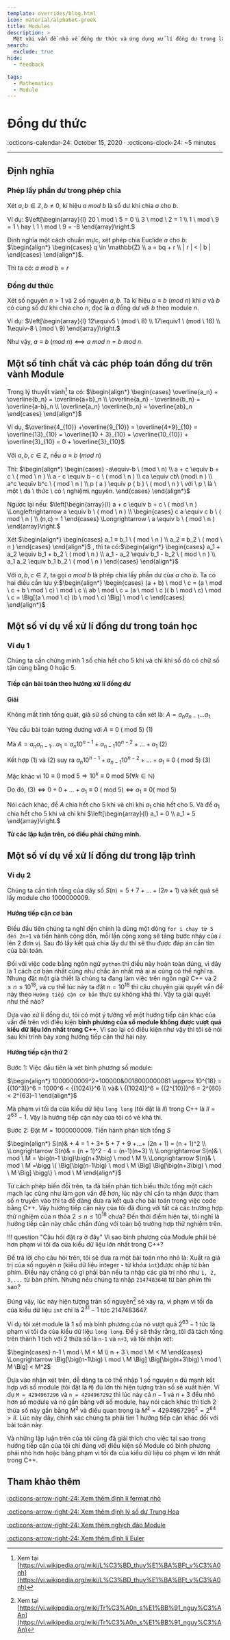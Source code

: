 ```yaml
---
template: overrides/blog.html
icon: material/alphabet-greek
title: Modules
description: >
  Một vài vấn đề nhỏ về đồng dư thức và ứng dụng xử lí đồng dư trong lập trình
search:
  exclude: true
hide:
  - feedback

tags:
  - Mathematics 
  - Module
---
```


# __Đồng dư thức__

<span>
:octicons-calendar-24: October 15, 2020 ·
:octicons-clock-24: ~5 minutes

</span>

---

## __Định nghĩa__

### __Phép lấy phần dư trong phép chia__

Xét $a , b ∈ \mathbb{Z} , b \ne 0$, kí hiệu $a \ mod \ b$ là số dư khi chia $a$ cho $b$.

Ví dụ:
$\left[\begin{array}{l}
    20 \ mod \ 5 = 0 \\
    3 \ mod \ 2 = 1 \\
    1 \ mod \ 9 = 1 \ hay \ 1 \  mod \ 9 = -8
\end{array}\right.$

Định nghĩa một cách chuẩn mực, xét phép chia Euclide $a$ cho $b$: $\begin{align*} 
    \begin{cases}   q \in \mathbb{Z} \\  
                    a = bq + r \\ 
                    | r | < | b |  
    \end{cases}
\end{align*}$. 

Thì ta có: $a \ mod \ b = r$

### __Đồng dư thức__

Xét số nguyên $n > 1$ và 2 số nguyên $a, b$. Ta kí hiệu $a \equiv b \ ( mod \ n )$ khi $a$ và $b$ có cùng số dư khi chia cho $n$, đọc là $a$ đồng dư với $b$ theo module $n$. 

Ví dụ:
$\left[\begin{array}{l}
    12\equiv5 \ (mod \ 8) \\
    17\equiv1 \ (mod \ 16) \\
    1\equiv-8 \ (mod \ 9)
\end{array}\right.$

Như vậy, $a \equiv b \ (mod \ n)⟺ a \ mod \ n = b \ mod \ n$.

## __Một số tính chất và các phép toán đồng dư trên vành Module__

Trong lý thuyết vành[^1] ta có: $\begin{align*} 
    \begin{cases}   \overline{a_n} + \overline{b_n} = \overline{a+b}_n \\
                    \overline{a_n} - \overline{b_n} = \overline{a-b}_n  \\
                    \overline{a_n} \overline{b_n} = \overline{ab}_n 
    \end{cases}
\end{align*}$
 [^1]: Xem tại [https://vi.wikipedia.org/wiki/L%C3%BD_thuy%E1%BA%BFt_v%C3%A0nh](https://vi.wikipedia.org/wiki/L%C3%BD_thuy%E1%BA%BFt_v%C3%A0nh)

Ví dụ, $\overline{4_{10}} +\overline{9_{10}} = \overline{4+9}_{10} = \overline{13}_{10} = \overline{10 + 3}_{10} = \overline{10_{10}} + \overline{3}_{10} = 0 + \overline{3}_{10}$

Với $a , b , c \in \mathbb{Z}$, nếu $a \equiv b \ (mod \ n)$

Thì:
$\begin{align*} 
    \begin{cases}   -a\equiv-b \ (mod \ n) \\  
                    a + c \equiv b + c \ ( mod \ n ) \\ 
                    a - c \equiv b - c \ ( mod \ n ) \\
                    ca \equiv cb\ (mod\ n )  \\
                    a^c \equiv b^c \ ( mod \ n )  \\
                    p ( a ) \equiv p ( b ) \ ( mod \ n ) \ với \ p \ là \ một \ đa \ thức \ có \ nghiệm\ nguyên. 
    \end{cases}
\end{align*}$

Ngược lại nếu: 
$\left[\begin{array}{l}
    a + c \equiv b + c \ ( mod \ n ) \Longleftrightarrow  a \equiv b \ ( mod \ n ) \\
    \begin{cases}   c a \equiv c b \ ( mod \ n ) \\   (n,c) = 1 \end{cases} \Longrightarrow \ a \equiv b \ ( mod \ n ) 
\end{array}\right.$

Xét
$\begin{align*} 
        \begin{cases}   
            a_1 ≡ b_1 \ ( mod \ n ) \\
            a_2 ≡ b_2 \ ( mod \ n )                
        \end{cases}
    \end{align*}$ 
, thì ta có:$\begin{align*} 
    \begin{cases}   a_1 + a_2 \equiv b_1 + b_2 \ ( mod \ n ) \\
                    a_1 - a_2 \equiv b_1 - b_2 \ ( mod \ n )  \\
                    a_1 a_2 \equiv b_1 b_2 \ ( mod \ n )
    \end{cases}
\end{align*}$

Với $a , b , c \in \mathbb{Z}$, ta gọi $a \ mod \ b$ là phép chia lấy phần dư của $a$ cho $b$. Ta có hai điều cần lưu ý:$\begin{align*} 
    \begin{cases}   (a + b) \ mod \ c = (a \ mod \ c + b \ mod \ c) \ mod \ c \\
                    ab \ mod \ c = (a \ mod \ c )( b \ mod \ c) \ mod \ c = \Big[(a \ mod \ c) (b \ mod \ c) \Big] \ mod \ c
    \end{cases}
\end{align*}$

## __Một số ví dụ về xử lí đồng dư trong toán học__

### Ví dụ 1

Chúng ta cần chứng minh 1 số chia hết cho 5 khi và chỉ khi số đó có chữ số tận cùng bằng 0 hoặc 5. 

#### Tiếp cận bài toán theo hướng xử lí đồng dư

#### Giải

Không mất tính tổng quát, giả sử số chúng ta cần xét là: $A = a_na_{n-1}...a_1$

Yêu cầu bài toán tương đương với $A \equiv 0 \ \big(\text{ mod 5}\big) \ \big(1\big)$

Mà $A = a_na_{n-1}...a_1 = a_n10^{n-1} + a_{n-1}10^{n-2} +...+a_1 \ \big(2\big)$

Kết hợp $\big(1\big)$ và $\big(2\big)$ suy ra $a_n10^{n-1} + a_{n-1}10^{n-2} +...+a_1 \equiv 0 \ \big(\text{ mod }5\big) \ \big(3\big)$

Mặc khác vì 
$10 \equiv 0 \text{ mod 5} \Longrightarrow 10^{k} \equiv 0 \text{ mod 5} \big( \forall k \in \mathbb{N} \big)$

Do đó, $\big(3\big) \Longleftrightarrow 0 + 0 +...+ a_1 \equiv 0 \ \big(\text{ mod }5\big) \Longleftrightarrow a_1 \equiv 0 \big(\text{ mod }5\big)$

Nói cách khác, để $A$ chia hết cho 5 khi và chỉ khi $a_1$ chia hết cho 5. Và để $a_1$ chia hết cho 5 khi và chỉ khi 
$\left[\begin{array}{l}
    a_1 = 0 \\
    a_1 = 5
\end{array}\right.$

__Từ các lập luận trên, có điều phải chứng minh.__

## __Một số ví dụ về xử lí đồng dư trong lập trình__

### Ví dụ 2

Chúng ta cần tính tổng của dãy số $S(n) = 5+7+...+(2n+1)$ và kết quả sẽ lấy module cho $1000000009$.

#### Hướng tiếp cận cơ bản

Điều đầu tiên chúng ta nghĩ đến chính là dùng một dòng `for i chạy từ 5 đến 2n+1` và tiến hành cộng dồn,  mỗi lần cộng xong sẽ tăng bước nhảy của $i$ lên 2 đơn vị. Sau đó lấy kết quả chia lấy dư thì sẽ thu được đáp án cần tìm của bài toán.

Đối với việc code bằng ngôn ngữ `python` thì điều này hoàn toàn đúng, vì đây là 1 cách cơ bản nhất cũng như chắc ăn nhất mà ai ai cũng có thể nghĩ ra. Nhưng đặt một giả thiết là chúng ta đang làm việc trên ngôn ngữ C++ và $2 \le n \le 10^{18}$, và cụ thể lúc này ta đặt $n = 10^{18}$ thì câu chuyện giải quyết vấn đề này theo `Hướng tiếp cận cơ bản` thực sự không khả thi. Vậy ta giải quyết như thế nào?

Dựa vào xử lí đồng dư, tôi có một ý tưởng về một hướng tiếp cận khác của vấn đề trên với điều kiện __bình phương của số module không được vượt quá kiểu dữ liệu lớn nhất trong C++__. Vì sao lại có điều kiện như vậy thì tôi sẽ nói sau khi trình bày xong hướng tiếp cận thứ hai này. 

#### Hướng tiếp cận thứ 2

Bước 1: Việc đầu tiên là xét bình phương số module:

$\begin{align*} 
    1000000009^2=100000&0018000000081 \approx 10^{18} = {(10^3)}^6 = 1000^6 < {(1024)}^6  \\
    và& \ {(1024)}^6 = {(2^{10})}^6 = 2^{60}< 2^{63}-1
\end{align*}$

Mà phạm vi tối đa của kiểu dữ liệu `long long` (tôi đặt là $ll$) trong C++ là $ll=2^{63}-1$. Vậy là hướng tiếp cận này của tôi có vẻ khả thi.

Bước 2: Đặt $M= 1000000009$. Tiến hành phân tích tổng $S$

$\begin{align*} 
    S(n)& + 4 = 1 + 3+ 5 + 7 + 9 +...+ (2n + 1) = (n + 1)^2 \\
    \Longrightarrow S(n)&   = (n + 1)^2 - 4  = (n-1)(n+3) \\
    \Longrightarrow S(n)& \ mod  \ M   = \big(n-1 \big)\big(n+3\big) \ mod \ M \\
    \Longrightarrow S(n)& \ mod  \ M    =\bigg \{ \Big[\big(n-1\big) \ mod \ M \Big] \Big[\big(n+3\big) \ mod \ M \Big] \bigg\} \ mod \ M 
\end{align*}$

Từ cách phép biến đổi trên, ta đã biến phân tích biểu thức tổng một cách mạch lạc cũng như làm gọn vấn đề hơn, lúc này chỉ cần ta nhận được tham số $n$ truyền vào thì ta dễ dàng đưa ra kết quả cho bài toán trong việc code bằng C++. Vậy hướng tiếp cận này của tôi đã đúng với tất cả các trường hợp thử nghiệm của $n$ thỏa $2 \le n \le 10^{18}$ chưa? Đến thời điểm hiện tại, tôi nghĩ là hướng tiếp cận này chắc chắn đúng với toàn bộ trường hợp thử nghiệm trên.

!!! question "Câu hỏi đặt ra ở đây"
    Vì sao bình phương của Module phải bé hơn phạm vi tối đa của kiểu dữ liệu lớn nhất trong C++?

Để trả lời cho câu hỏi trên, tôi sẽ đưa ra một bài toán nho nhỏ là: Xuất ra giá trị của số nguyên $n$ (kiểu dữ liệu integer - từ khóa `int`)được nhập từ bàn phím. Điều này chẳng có gì phải bàn nếu ta nhập các giá trị nhỏ như `1, 2, 3,...` từ bàn phím. Nhưng nếu chúng ta nhập `2147483648` từ bàn phím thì sao?

Đúng vậy, lúc này hiện tượng tràn số nguyên[^2] sẽ xảy ra, vì phạm vi tối đa của kiểu dữ liệu `int` chỉ là $2^{31}-1$ tức $2147483647$.
 [^2]: Xem tại [https://vi.wikipedia.org/wiki/Tr%C3%A0n_s%E1%BB%91_nguy%C3%AAn](https://vi.wikipedia.org/wiki/Tr%C3%A0n_s%E1%BB%91_nguy%C3%AAn)

Ví dụ tôi xét module là 1 số mà bình phương của nó vượt quá $2^{63} -1$ tức là phạm vi tối đa của kiểu dữ liệu `long long`. Để ý sẽ thấy rằng, tôi đã tách tổng trên thành 1 tích với 2 thừa số là `n-1` và `n+3`, và tôi nhận xét: 

$\begin{cases}   n-1 \ mod  \ M < M \\   n + 3 \ mod \ M < M  \end{cases}   \Longrightarrow \Big[\big(n-1\big) \ mod \ M \Big] \Big[\big(n+3\big) \ mod \ M \Big] < M^2$ 

Dựa vào nhận xét trên, dễ dàng ta có thể nhập 1 số nguyên `n` đủ mạnh kết hợp với số module (tôi đặt là `M`) đủ lớn thì hiện tượng tràn số sẽ xuất hiện. Ví dụ `M = 4294967296` và `n = 4294967292` thì lúc này cả $n-1$ và $n+3$ đều nhỏ hơn số module và nó gần bằng với số module, hay nói cách khác thì tích 2 thừa số này gần bằng $M^2$ và điều quan trọng là $M^2 = 4294967296^2 = 2^{64} > ll$. Lúc này đây, chính xác chúng ta phải tìm 1 hướng tiếp cận khác đối với bài toán này.

Và những lập luận trên của tôi cũng đã giải thích cho việc tại sao trong hướng tiếp cận của tôi chỉ đúng với điều kiện số Module có bình phương phải nhỏ hơn hoặc bằng phạm vi tối đa của kiểu dữ liệu có phạm vi lớn nhất trong C++.

## __Tham khảo thêm__

[:octicons-arrow-right-24: Xem thêm định lí fermat nhỏ][smallfer]

[:octicons-arrow-right-24: Xem thêm định lý số dư Trung Hoa][Định lý số dư Trung Hoa]

[:octicons-arrow-right-24: Xem thêm nghịch đảo Module][Nghịch đảo Module]

[:octicons-arrow-right-24: Xem thêm định lí Euler][Định lí Euler]

  [smallfer]: https://en.wikipedia.org/wiki/Fermat's_little_theorem
  [dinhlysodutrunghoa]: https://vi.wikipedia.org/wiki/H%C3%A0m_phi_Euler
  [Định lý số dư Trung Hoa]: https://vi.wikipedia.org/wiki/%C4%90%E1%BB%8Bnh_l%C3%BD_s%E1%BB%91_d%C6%B0_Trung_Qu%E1%BB%91c
  [Nghịch đảo Module]: https://en.wikipedia.org/wiki/Modular_multiplicative_inverse
  [Định lí Euler]: https://en.wikipedia.org/wiki/Euler's_theorem